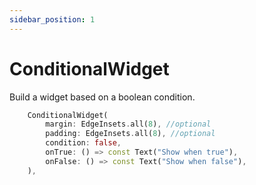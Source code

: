 ```yaml
---
sidebar_position: 1
---
```


# ConditionalWidget

Build a widget based on a boolean condition.

```dart
    ConditionalWidget(
        margin: EdgeInsets.all(8), //optional
        padding: EdgeInsets.all(8), //optional
        condition: false,
        onTrue: () => const Text("Show when true"),
        onFalse: () => const Text("Show when false"),
    ),
```